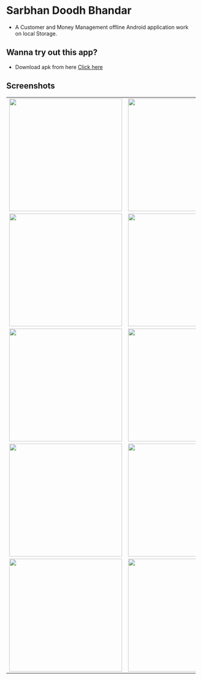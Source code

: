 # Sarbhan Doodh Bhandar
* A Customer and Money Management offline Android application work on local Storage. 


## Wanna try out this app?
* Download apk from here <a href="https://github.com/Ug0510/Sarbhan-Doodh-Bhandar-Customer-Money-Management-App-/tree/main/Apk%20file">Click here</a>


## Screenshots

<table>
  <tr>
    <td><img src="https://github.com/user-attachments/assets/3fd25d5c-bc2f-46ba-a9ed-1e32d5107ef0" width="300" /></td>
    <td><img src="https://github.com/user-attachments/assets/2397ee5c-eff4-400c-a671-2be542e00984" width="300" /></td>
  </tr>
  <tr>
    <td><img src="https://github.com/user-attachments/assets/cc8bbd99-b805-407a-bfd6-c0a1bcc53bfa" width="300" /></td>
    <td><img src="https://github.com/user-attachments/assets/077889bf-84cd-45fd-8561-f1d75e21e63d" width="300" /></td>
  </tr>
  <tr>
    <td><img src="https://github.com/user-attachments/assets/ee682e9d-5018-4d9c-950b-961a90f0c421" width="300" /></td>
    <td><img src="https://github.com/user-attachments/assets/482bc92c-d0ed-4e6d-a022-a045ea5a887a" width="300" /></td>
  </tr>
  <tr>
    <td><img src="https://github.com/user-attachments/assets/b21dd199-fe8e-4a9b-bc23-cb63fedbf7e0" width="300" /></td>
    <td><img src="https://github.com/user-attachments/assets/0842139e-c6de-4235-974f-ddf5cd70b1b5" width="300" /></td>
  </tr>
  <tr>
    <td><img src="https://github.com/user-attachments/assets/806e878b-a772-4980-b51e-3703536855a0" width="300" /></td>
    <td><img src="https://github.com/user-attachments/assets/d0ac68d006335ca2a2e44d28b3d8b80e" width="300" /></td>
  </tr>
</table>

